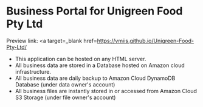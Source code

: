 <h1>Business Portal for Unigreen Food Pty Ltd</h1>

Preview link: <a target=_blank href=https://vmiis.github.io/Unigreen-Food-Pty-Ltd/</a>

<ul>
<li>This application can be hosted on any HTML server.</li>
<li>All business data are stored in a Database hosted on Amazon cloud infrastructure.</li>
<li>All business data are daily backup to Amazon Cloud DynamoDB Database (under data owner's account)</li>
<li>All business files are instantly stored in or accessed from Amazon Cloud S3 Storage (under file owner's account)</li>
</ul>
